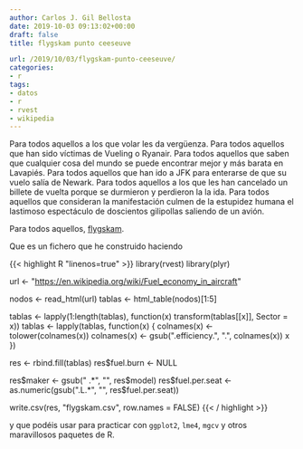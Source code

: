 ```yaml
---
author: Carlos J. Gil Bellosta
date: 2019-10-03 09:13:02+00:00
draft: false
title: flygskam punto ceeseuve

url: /2019/10/03/flygskam-punto-ceeseuve/
categories:
- r
tags:
- datos
- r
- rvest
- wikipedia
---
```


Para todos aquellos a los que volar les da vergüenza. Para todos aquellos que han sido víctimas de Vueling o Ryanair. Para todos aquellos que saben que cualquier cosa del mundo se puede encontrar mejor y más barata en Lavapiés. Para todos aquellos que han ido a JFK para enterarse de que su vuelo salía de Newark. Para todos aquellos a los que les han cancelado un billete de vuelta porque se durmieron y perdieron la la ida. Para todos aquellos que consideran la manifestación culmen de la estupidez humana el lastimoso espectáculo de doscientos gilipollas saliendo de un avión.

Para todos aquellos, [flygskam](/uploads/flygskam.csv).

Que es un fichero que he construido haciendo

{{< highlight R "linenos=true" >}}
library(rvest)
library(plyr)

url <- "https://en.wikipedia.org/wiki/Fuel_economy_in_aircraft"

nodos <- read_html(url)
tablas <- html_table(nodos)[1:5]

tablas <- lapply(1:length(tablas), function(x)
    transform(tablas[[x]], Sector = x))
tablas <- lapply(tablas, function(x) {
    colnames(x) <- tolower(colnames(x))
    colnames(x) <- gsub(".efficiency.", ".", colnames(x))
    x
})

res <- rbind.fill(tablas)
res$fuel.burn <- NULL

res$maker <- gsub(" .*", "", res$model)
res$fuel.per.seat <- as.numeric(gsub(".L.*", "",
    res$fuel.per.seat))

write.csv(res, "flygskam.csv", row.names = FALSE)
{{< / highlight >}}

y que podéis usar para practicar con `ggplot2`, `lme4`, `mgcv` y otros maravillosos paquetes de R.